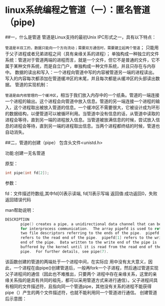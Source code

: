 # linux系统编程之管道（一）：匿名管道（pipe)


##一，什么是管道
管道是Linux支持的最初Unix IPC形式之一，具有以下特点：

`管道是半双工的，数据只能向一个方向流动；需要双方通信时，需要建立起两个管道`；
只能用于父子进程或者兄弟进程之间（具有亲缘关系的进程）；
单独构成一种独立的文件系统：管道对于管道两端的进程而言，就是一个文件，但它不是普通的文件，它不属于某种文件系统，而是自立门户，单独构成一种文件系统，并且只存在与内存中。
数据的读出和写入：一个进程向管道中写的内容被管道另一端的进程读出。写入的内容每次都添加在管道缓冲区的末尾，并且每次都是从缓冲区的头部读出数据。
管道的实现机制：

`管道是由内核管理的一个缓冲区`，相当于我们放入内存中的一个纸条。管道的一端连接一个进程的输出。这个进程会向管道中放入信息。管道的另一端连接一个进程的输入，这个进程取出被放入管道的信息。一个缓冲区不需要很大，它被设计成为环形的数据结构，以便管道可以被循环利用。当管道中没有信息的话，从管道中读取的进程会等待，直到另一端的进程放入信息。当管道被放满信息的时候，尝试放入信息的进程会等待，直到另一端的进程取出信息。当两个进程都终结的时候，管道也自动消失。

##二，管道的创建（pipe）
包含头文件<unistd.h>

功能:创建一无名管道

原型：

```c
int pipe(int fd[2]);
```

参数：

fd：文件描述符数组,其中fd[0]表示读端, fd[1]表示写端
返回值:成功返回0，失败返回错误代码

man帮助说明：

```c
DESCRIPTION       
       pipe() creates a pipe, a unidirectional data channel that can be used
       for interprocess communication.  The array pipefd is used to return
       two file descriptors referring to the ends of the pipe.  pipefd[0]
       refers to the read end of the pipe.  pipefd[1] refers to the write
       end of the pipe.  Data written to the write end of the pipe is
       buffered by the kernel until it is read from the read end of the
       pipe.  For further details, see pipe(7).

```


该函数创建的管道的两端处于一个进程中间，在实际应 用中没有太大意义，因此，一个进程在由pipe()创建管道后，一般再fork一个子进程，然后通过管道实现父子进程间的通信（因此也不难推出，只要两个 进程中存在亲缘关系，这里的亲缘关系指的是具有共同的祖先，都可以采用管道方式来进行通信）。父子进程间具有相同的文件描述符，且指向同一个管道pipe，其他没有关系的进程不能获得pipe（）产生的两个文件描述符，也就不能利用同一个管道进行通信。
创建管道后示意图：


